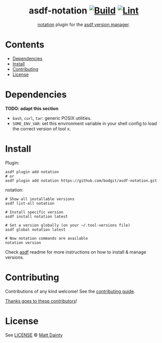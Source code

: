 <div align="center">

# asdf-notation [![Build](https://github.com/bodgit/asdf-notation/actions/workflows/build.yml/badge.svg)](https://github.com/bodgit/asdf-notation/actions/workflows/build.yml) [![Lint](https://github.com/bodgit/asdf-notation/actions/workflows/lint.yml/badge.svg)](https://github.com/bodgit/asdf-notation/actions/workflows/lint.yml)

[notation](https://notaryproject.dev/docs/cli-reference/) plugin for the [asdf version manager](https://asdf-vm.com).

</div>

# Contents

- [Dependencies](#dependencies)
- [Install](#install)
- [Contributing](#contributing)
- [License](#license)

# Dependencies

**TODO: adapt this section**

- `bash`, `curl`, `tar`: generic POSIX utilities.
- `SOME_ENV_VAR`: set this environment variable in your shell config to load the correct version of tool x.

# Install

Plugin:

```shell
asdf plugin add notation
# or
asdf plugin add notation https://github.com/bodgit/asdf-notation.git
```

notation:

```shell
# Show all installable versions
asdf list-all notation

# Install specific version
asdf install notation latest

# Set a version globally (on your ~/.tool-versions file)
asdf global notation latest

# Now notation commands are available
notation version
```

Check [asdf](https://github.com/asdf-vm/asdf) readme for more instructions on how to
install & manage versions.

# Contributing

Contributions of any kind welcome! See the [contributing guide](contributing.md).

[Thanks goes to these contributors](https://github.com/bodgit/asdf-notation/graphs/contributors)!

# License

See [LICENSE](LICENSE) © [Matt Dainty](https://github.com/bodgit/)
